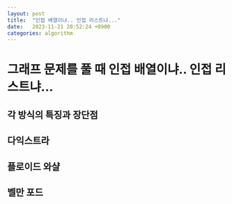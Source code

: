 ```yaml
---
layout: post
title:  "인접 배열이냐.. 인접 리스트냐..."
date:   2023-11-21 20:52:24 +0900
categories: algorithm
---
```

# 그래프 문제를 풀 때 인접 배열이냐.. 인접 리스트냐...

## 각 방식의 특징과 장단점

## 다익스트라

## 플로이드 와샬

## 벨만 포드
